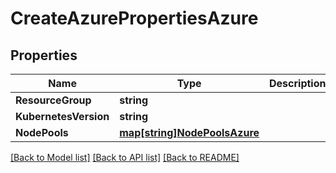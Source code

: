 # CreateAzurePropertiesAzure

## Properties
Name | Type | Description | Notes
------------ | ------------- | ------------- | -------------
**ResourceGroup** | **string** |  | [optional] 
**KubernetesVersion** | **string** |  | [optional] 
**NodePools** | [**map[string]NodePoolsAzure**](NodePoolsAzure.md) |  | [optional] 

[[Back to Model list]](../README.md#documentation-for-models) [[Back to API list]](../README.md#documentation-for-api-endpoints) [[Back to README]](../README.md)


